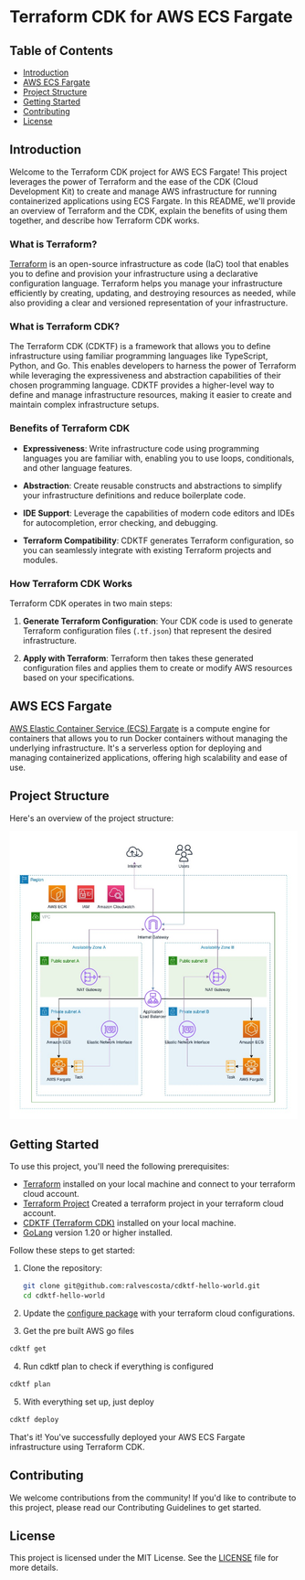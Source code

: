 # Terraform CDK for AWS ECS Fargate

## Table of Contents

- [Introduction](#introduction)
- [AWS ECS Fargate](#aws-ecs-fargate)
- [Project Structure](#project-structure)
- [Getting Started](#getting-started)
- [Contributing](#contributing)
- [License](#license)

## Introduction

Welcome to the Terraform CDK project for AWS ECS Fargate! This project leverages the power of Terraform and the ease of the CDK (Cloud Development Kit) to create and manage AWS infrastructure for running containerized applications using ECS Fargate. In this README, we'll provide an overview of Terraform and the CDK, explain the benefits of using them together, and describe how Terraform CDK works.

### What is Terraform?

[Terraform](https://www.terraform.io/) is an open-source infrastructure as code (IaC) tool that enables you to define and provision your infrastructure using a declarative configuration language. Terraform helps you manage your infrastructure efficiently by creating, updating, and destroying resources as needed, while also providing a clear and versioned representation of your infrastructure.

### What is Terraform CDK?

The Terraform CDK (CDKTF) is a framework that allows you to define infrastructure using familiar programming languages like TypeScript, Python, and Go. This enables developers to harness the power of Terraform while leveraging the expressiveness and abstraction capabilities of their chosen programming language. CDKTF provides a higher-level way to define and manage infrastructure resources, making it easier to create and maintain complex infrastructure setups.

### Benefits of Terraform CDK

- **Expressiveness**: Write infrastructure code using programming languages you are familiar with, enabling you to use loops, conditionals, and other language features.

- **Abstraction**: Create reusable constructs and abstractions to simplify your infrastructure definitions and reduce boilerplate code.

- **IDE Support**: Leverage the capabilities of modern code editors and IDEs for autocompletion, error checking, and debugging.

- **Terraform Compatibility**: CDKTF generates Terraform configuration, so you can seamlessly integrate with existing Terraform projects and modules.

### How Terraform CDK Works

Terraform CDK operates in two main steps:

1. **Generate Terraform Configuration**: Your CDK code is used to generate Terraform configuration files (`.tf.json`) that represent the desired infrastructure.

2. **Apply with Terraform**: Terraform then takes these generated configuration files and applies them to create or modify AWS resources based on your specifications.

## AWS ECS Fargate

[AWS Elastic Container Service (ECS) Fargate](https://aws.amazon.com/ecs/) is a compute engine for containers that allows you to run Docker containers without managing the underlying infrastructure. It's a serverless option for deploying and managing containerized applications, offering high scalability and ease of use.

## Project Structure

Here's an overview of the project structure:

<p align="center">
 <img src=".doc/aws-topology.jpg" alt="openapi" width=950 hight=350/> 
</p>

## Getting Started

To use this project, you'll need the following prerequisites:

- [Terraform](https://www.terraform.io/) installed on your local machine and connect to your terraform cloud account.
- [Terraform Project]() Created a terraform project in your terraform cloud account.
- [CDKTF (Terraform CDK)](https://cdk.tf/) installed on your local machine.
- [GoLang](https://golang.org/) version 1.20 or higher installed.

Follow these steps to get started:

1. Clone the repository:

   ```sh
   git clone git@github.com:ralvescosta/cdktf-hello-world.git
   cd cdktf-hello-world
   ```
2. Update the [configure package](./pkg/configs/configs.go) with your terraform cloud configurations.

3. Get the pre built AWS go files

```sh
cdktf get
```

4. Run cdktf plan to check if everything is configured

```sh
cdktf plan
```

5. With everything set up, just deploy

```sh
cdktf deploy
```

That's it! You've successfully deployed your AWS ECS Fargate infrastructure using Terraform CDK.

## Contributing

We welcome contributions from the community! If you'd like to contribute to this project, please read our Contributing Guidelines to get started.

## License

This project is licensed under the MIT License. See the [LICENSE](./LICENSE) file for more details.
